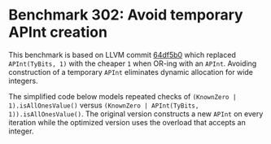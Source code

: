 # Benchmark 302: Avoid temporary APInt creation

This benchmark is based on LLVM commit [64df5b0](https://github.com/llvm/llvm-project/commit/64df5b09176e0d8cd255357c0f8be6a6f4f2c44e) which replaced `APInt(TyBits, 1)` with the cheaper `1` when OR-ing with an `APInt`. Avoiding construction of a temporary `APInt` eliminates dynamic allocation for wide integers.

The simplified code below models repeated checks of
`(KnownZero | 1).isAllOnesValue()` versus `(KnownZero | APInt(TyBits, 1)).isAllOnesValue()`.
The original version constructs a new `APInt` on every iteration while the
optimized version uses the overload that accepts an integer.

